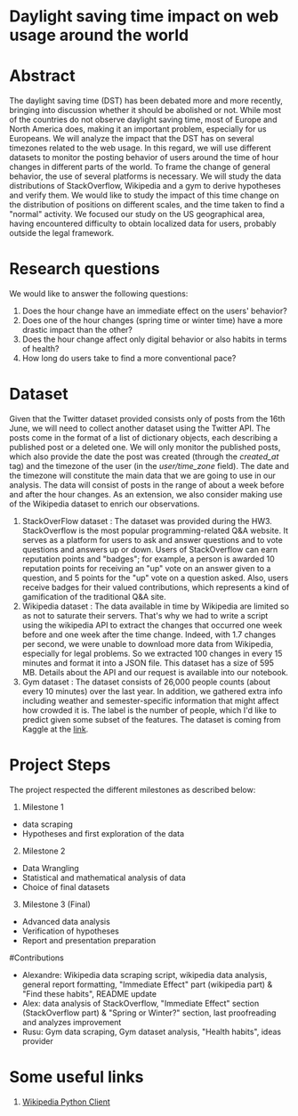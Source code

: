 # Daylight saving time impact on web usage around the world

# Abstract

The daylight saving time (DST) has been debated more and more recently, bringing into discussion whether it should be abolished or not. While most of the countries do not observe daylight saving time, most of Europe and North America does, making it an important problem, especially for us Europeans.
We will analyze the impact that the DST has on several timezones related to the web usage. In this regard, we will use different datasets to monitor the posting behavior of users around the time of hour changes in different parts of the world. To frame the change of general behavior, the use of several platforms is necessary.
We will study the data distributions of StackOverflow, Wikipedia and a gym to derive hypotheses and verify them.
We would like to study the impact of this time change on the distribution of positions on different scales, and the time taken to find a "normal" activity. We focused our study on the US geographical area, having encountered difficulty to obtain localized data for users, probably outside the legal framework.

# Research questions

We would like to answer the following questions:

1. Does the hour change have an immediate effect on the users' behavior?
2. Does one of the hour changes (spring time or winter time) have a more drastic impact than the other?
3. Does the hour change affect only digital behavior or also habits in terms of health?
4. How long do users take to find a more conventional pace?

# Dataset

Given that the Twitter dataset provided consists only of posts from the 16th June, we will need to collect another dataset using the Twitter API.
The posts come in the format of a list of dictionary objects, each describing a published post or a deleted one. We will only monitor the published posts, which also provide the date the post was created (through the _created_at_ tag) and the timezone of the user (in the _user/time_zone_ field). The date and the timezone will constitute the main data that we are going to use in our analysis. The data will consist of posts in the range of about a week before and after the hour changes.
As an extension, we also consider making use of the Wikipedia dataset to enrich our observations.

1. StackOverFlow dataset : The dataset was provided during the HW3. StackOverflow is the most popular programming-related Q&A website. It serves as a platform for users to ask and answer questions and to vote questions and answers up or down. Users of StackOverflow can earn reputation points and "badges"; for example, a person is awarded 10 reputation points for receiving an "up" vote on an answer given to a question, and 5 points for the "up" vote on a question asked. Also, users receive badges for their valued contributions, which represents a kind of gamification of the traditional Q&A site.
2. Wikipedia dataset : The data available in time by Wikipedia are limited so as not to saturate their servers. That's why we had to write a script using the wikipedia API to extract the changes that occurred one week before and one week after the time change. Indeed, with 1.7 changes per second, we were unable to download more data from Wikipedia, especially for legal problems.
   So we extracted 100 changes in every 15 minutes and format it into a JSON file.
   This dataset has a size of 595 MB. Details about the API and our request is available into our notebook.
3. Gym dataset : The dataset consists of 26,000 people counts (about every 10 minutes) over the last year. In addition, we gathered extra info including weather and semester-specific information that might affect how crowded it is. The label is the number of people, which I'd like to predict given some subset of the features.
   The dataset is coming from Kaggle at the [link](https://www.kaggle.com/nsrose7224/crowdedness-at-the-campus-gym/version/2).

# Project Steps

The project respected the different milestones as described below:

1. Milestone 1

- data scraping
- Hypotheses and first exploration of the data

2. Milestone 2

- Data Wrangling
- Statistical and mathematical analysis of data
- Choice of final datasets

3. Milestone 3 (Final)

- Advanced data analysis
- Verification of hypotheses
- Report and presentation preparation

#Contributions

- Alexandre: Wikipedia data scraping script, wikipedia data analysis, general report formatting, "Immediate Effect" part (wikipedia part) & "Find these habits", README update
- Alex: data analysis of StackOverflow, "Immediate Effect" section (StackOverflow part) & "Spring or Winter?" section, last proofreading and analyzes improvement
- Rusu: Gym data scraping, Gym dataset analysis, "Health habits", ideas provider

# Some useful links

1. [Wikipedia Python Client](https://mwclient.readthedocs.io/en/master/reference/site.html?highlight=changes#mwclient.client.Site.recentchanges)
